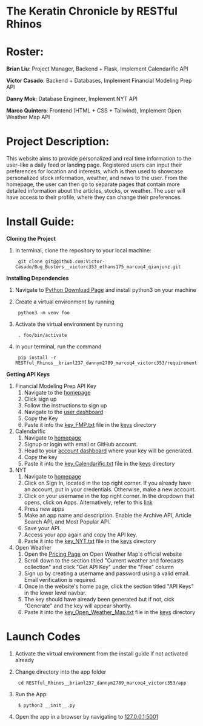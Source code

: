 # The Keratin Chronicle by RESTful Rhinos

# Roster:
**Brian Liu**: Project Manager, Backend + Flask, Implement Calendarific API

**Victor Casado**: Backend + Databases, Implement Financial Modeling Prep API

**Danny Mok**: Database Engineer, Implement NYT API

**Marco Quintero**: Frontend (HTML + CSS + Tailwind), Implement Open Weather Map API

# Project Description:
This website aims to provide personalized and real time information to the user–like a daily feed or landing page. Registered users can input their preferences for location and interests, which is then used to showcase personalized stock information, weather, and news to the user. From the homepage, the user can then go to separate pages that contain more detailed information about the articles, stocks, or weather. The user will have access to their profile, where they can change their preferences. 

# Install Guide:

**Cloning the Project**
1. In terminal, clone the repository to your local machine:

        git clone git@github.com:Victor-Casado/Bug_Busters__victorc353_ethans175_marcoq4_qianjunz.git


**Installing Dependencies**
1. Navigate to [Python Download Page](https://www.python.org/downloads/) and install python3 on your machine
2. Create a virtual environment by running
 
        python3 -m venv foo

3. Activate the virtual environment by running

        . foo/bin/activate


3. In your terminal, run the command

        pip install -r RESTful_Rhinos__brianl237_dannym2789_marcoq4_victorc353/requirements.txt

**Getting API Keys**

1. Financial Modeling Prep API Key
   1. Navigate to the [homepage](https://site.financialmodelingprep.com/)
   2. Click sign up
   3. Follow the instructions to sign up
   4. Navigate to the [user dashboard](https://site.financialmodelingprep.com/developer/docs/dashboard)
   5. Copy the Key
   6. Paste it into the [key_FMP.txt](keys/key_FMP.txt) file in the [keys](keys/) directory
2. Calendarific
   1. Navigate to [homepage](https://calendarific.com/)
   2. Signup or login with email or GitHub account.
   3. Head to your [account dashboard](https://calendarific.com/account/dashboard) where your key will be generated.
   4. Copy the key
   5. Paste it into the [key_Calendarific.txt](keys/key_Calendarific.txt) file in the [keys](keys/) directory
4. NYT
   1. Navigate to [homepage](https://developer.nytimes.com/)
   2. Click on Sign In, located in the top right corner. If you already have an account, put in your credentials. Otherwise, make a new account.
   3. Click on your username in the top right corner. In the dropdown that opens, click on Apps. Alternatively, refer to this [link](https://developer.nytimes.com/my-apps)
   4. Press new apps
   5. Make an app name and description. Enable the Archive API, Article Search API, and Most Popular API.
   6. Save your API.
   7. Access your app again and copy the API key.
   8. Paste it into the [key_NYT.txt](keys/key_NYT.txt) file in the [keys](keys/) directory
6. Open Weather
   1. Open the [Pricing Page](https://openweathermap.org/price) on Open Weather Map's official website
   2. Scroll down to the section titled "Current weather and forecasts collection" and click "Get API Key" under the "Free" column
   3. Sign up by creating a username and password using a valid email. Email verification is required.
   4. Once in the website's home page, click the section titled "API Keys" in the lower level navbar.
   5. The key should have already been generated but if not, cick "Generate" and the key will appear shortly.
   6. Paste it into the [key_Open_Weather_Map.txt](keys/key_Open_Weather_Map.txt) file in the [keys](keys/) directory



# Launch Codes
1. Activate the virtual environment from the install guide if not activated already
2. Change directory into the app folder

        cd RESTful_Rhinos__brianl237_dannym2789_marcoq4_victorc353/app


3. Run the App:

        $ python3 __init__.py

4. Open the app in a browser by navigating to <a href="http://127.0.0.1:5001">127.0.0.1:5001</a>
